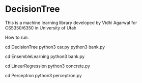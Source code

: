 # DecisionTree

This is a machine learning library developed by Vidhi Agarwal for CS5350/6350 in University of Utah


How to run:

cd DecisionTree
python3 car.py
python3 bank.py

cd EnsembleLearning
python3 bank.py

cd LinearRegression
python3 concrete.py

cd Perceptron
python3 perceptron.py